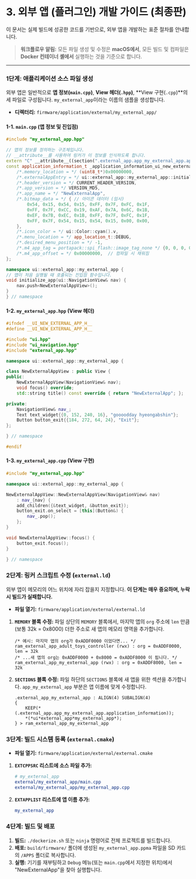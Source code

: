 # 3. 외부 앱 (플러그인) 개발 가이드 (최종판)

이 문서는 실제 빌드에 성공한 코드를 기반으로, 외부 앱을 개발하는 표준 절차를 안내합니다.

> **워크플로우 알림:** 모든 파일 생성 및 수정은 **macOS에서**, 모든 빌드 및 컴파일은 **Docker 컨테이너 셸에서** 실행하는 것을 기준으로 합니다.

---

### 1단계: 애플리케이션 소스 파일 생성

외부 앱은 일반적으로 **앱 정보(`main.cpp`)**, **View 헤더(`.hpp`)**, **View 구현(`.cpp`)**의 세 파일로 구성됩니다. `my_external_app`이라는 이름의 샘플을 생성합니다.

- **디렉터리:** `firmware/application/external/my_external_app/`

#### 1-1. `main.cpp` (앱 정보 및 진입점)
```cpp
#include "my_external_app.hpp"

// 앱의 정보를 정의하는 구조체입니다.
// __attribute__를 사용하여 링커가 이 정보를 인식하도록 합니다.
extern "C" __attribute__((section(".external_app.app_my_external_app.application_information"), used))
const application_information_t _application_information_ui_new_external_app = {
    /*.memory_location = */ (uint8_t*)0x00000000,
    /*.externalAppEntry = */ ui::external_app::my_external_app::initialize_app,
    /*.header_version = */ CURRENT_HEADER_VERSION,
    /*.app_version = */ VERSION_MD5,
    /*.app_name = */ "NewExternalApp",
    /*.bitmap_data = */ { // 아이콘 데이터 (임시)
        0x54, 0x15, 0x54, 0x15, 0xFF, 0x7F, 0xFC, 0x1F,
        0xFF, 0x7F, 0xCC, 0x19, 0xAF, 0x7A, 0x6C, 0x1B,
        0xEF, 0x7B, 0xEC, 0x1B, 0xFF, 0x7F, 0xFC, 0x1F,
        0xFF, 0x7F, 0x54, 0x15, 0x54, 0x15, 0x00, 0x00,
    },
    /*.icon_color = */ ui::Color::cyan().v,
    /*.menu_location = */ app_location_t::DEBUG,
    /*.desired_menu_position = */ -1,
    /*.m4_app_tag = portapack::spi_flash::image_tag_none */ {0, 0, 0, 0},
    /*.m4_app_offset = */ 0x00000000,  // 컴파일 시 채워짐
};

namespace ui::external_app::my_external_app {
// 앱이 처음 실행될 때 호출되는 진입점 함수입니다.
void initialize_app(ui::NavigationView& nav) {
    nav.push<NewExternalAppView>();
}
} // namespace
```

#### 1-2. `my_external_app.hpp` (View 헤더)
```cpp
#ifndef __UI_NEW_EXTERNAL_APP_H__
#define __UI_NEW_EXTERNAL_APP_H__

#include "ui.hpp"
#include "ui_navigation.hpp"
#include "external_app.hpp"

namespace ui::external_app::my_external_app {

class NewExternalAppView : public View {
public:
    NewExternalAppView(NavigationView& nav);
    void focus() override;
    std::string title() const override { return "NewExternalApp"; };

private:
    NavigationView& nav_;
    Text text_widget{{0, 152, 240, 16}, "goooodday hyeongabshin"};
    Button button_exit{{184, 272, 64, 24}, "Exit"};
};

} // namespace

#endif
```

#### 1-3. `my_external_app.cpp` (View 구현)
```cpp
#include "my_external_app.hpp"

namespace ui::external_app::my_external_app {

NewExternalAppView::NewExternalAppView(NavigationView& nav)
    : nav_{nav} {
    add_children({&text_widget, &button_exit});
    button_exit.on_select = [this](Button&) {
        nav_.pop();
    };
}

void NewExternalAppView::focus() {
    button_exit.focus();
}

} // namespace
```

### 2단계: 링커 스크립트 수정 (`external.ld`)

외부 앱이 메모리의 어느 위치에 자리 잡을지 지정합니다. **이 단계는 매우 중요하며, 누락 시 빌드가 실패합니다.**

- **파일 열기:** `firmware/application/external/external.ld`

1.  **`MEMORY` 블록 수정:**
    파일 상단의 `MEMORY` 블록에서, 마지막 앱의 `org` 주소에 `len` 만큼(보통 32k = 0x8000) 더한 주소로 새 앱의 메모리 영역을 추가합니다.
    ```ld
    /* 예시: 마지막 앱의 org가 0xADDF0000 이었다면... */
    ram_external_app_adult_toys_controller (rwx) : org = 0xADDF0000, len = 32k
    /* ...새 앱의 org는 0xADDF0000 + 0x8000 = 0xADDF8000 이 됩니다. */
    ram_external_app_my_external_app (rwx) : org = 0xADDF8000, len = 32k
    ```

2.  **`SECTIONS` 블록 수정:**
    파일 하단의 `SECTIONS` 블록에 새 앱을 위한 섹션을 추가합니다. `app_my_external_app` 부분은 앱 이름에 맞게 수정합니다.
    ```ld
    .external_app_my_external_app : ALIGN(4) SUBALIGN(4)
    {
        KEEP(*(.external_app.app_my_external_app.application_information));
        *(*ui*external_app*my_external_app*);
    } > ram_external_app_my_external_app
    ```

### 3단계: 빌드 시스템 등록 (`external.cmake`)

- **파일 열기:** `firmware/application/external/external.cmake`

1.  **`EXTCPPSRC` 리스트에 소스 파일 추가:**
    ```cmake
    # my_external_app
    external/my_external_app/main.cpp
    external/my_external_app/my_external_app.cpp
    ```

2.  **`EXTAPPLIST` 리스트에 앱 이름 추가:**
    ```cmake
    my_external_app
    ```

### 4단계: 빌드 및 배포

1.  **빌드:** `./dockerize.sh` 또는 `ninja` 명령어로 전체 프로젝트를 빌드합니다.
2.  **배포:** `build/firmware/` 폴더에 생성된 `my_external_app.ppma` 파일을 SD 카드의 `/APPS` 폴더로 복사합니다.
3.  **실행:** 기기를 재부팅하고 `Debug` 메뉴(또는 `main.cpp`에서 지정한 위치)에서 "NewExternalApp"을 찾아 실행합니다.